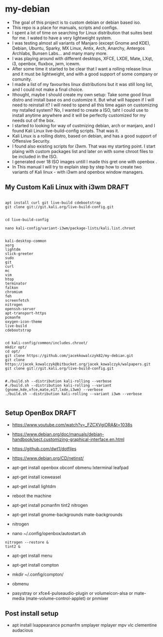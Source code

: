 # my-debian

* The goal of this project is to custom debian or debian based iso. 
* This repo is a place for manuals, scripts and configs. 
* I spent a lot of time on searching for Linux distribution that suites best for me. I wated to have a very lightweight system. 
* I was testing almost all variants of Manjaro (except Gnome and KDE), Debian, Ubuntu, Sparky, MX Linux, Antix, Arch, Anarchy, Antergos Archlabs, Bunsen Labs... and many many more. 
* I was playing around with different desktops, XFCE, LXDE, Mate, LXqt, i3, openbox, fluxbox, jwm, icewm. 
* After some time it started to be clear that I want a rolling release linux and it must be lightweight, and with a good support of some company or comunity. 
* I made a list of my favourites linux distributions but it was still long list, and I could not make a final choice. 
* Ithought, maybe I should create my own setup: Take some good linux distro and install base os and customize it. But what will happen if I will need to reinstall it? I will need to spend all this time again on customizing my nstalled system? No, I wanted to create a ISO, taht I could use to install anytime anywhere and it will be perfectly customized for my needs out of the box. 
* I started to looking for way of custmizing debian, arch or manjaro, and I found Kali Linux live-build-config scripts. That was it. 
* Kali Linux is a rolling distro, based on debian, and has a good support of Offensive Security. 
* I found also existing scripts for i3wm. That was my starting point. I start plaing with custom packages list and later on with some chroot files to be included in the ISO. 
* I generated over 18 ISO images untill I made this gret one with openbox . 
* In This manual I will try to explain step by step how to create two variants of Kali linux - with i3wm and openbox window managers. 

## My Custom Kali Linux with i3wm DRAFT

```

apt install curl git live-build cdebootstrap
git clone git://git.kali.org/live-build-config.git


cd live-build-config

nano kali-config/variant-i3wm/package-lists/kali.list.chroot


kali-desktop-common 
xorg
lightdm
slick-greeter
sudo
git 
curl 
mc
vim 
htop
terminator
falkon
chromium
feh
screenfetch
nitrogen 
openssh-server
apt-transport-https
pcmanfm
oxygen-icon-theme
live-build 
cdebootstrap


cd kali-config/common/includes.chroot/
mkdir opt/
cd opt/
git clone https://github.com/jacekkowalczyk82/my-debian.git
git clone https://jacek_kowalczyk@bitbucket.org/jacek_kowalczyk/walpapers.git
git clone git://git.kali.org/live-build-config.git


#./build.sh --distribution kali-rolling --verbose
#./build.sh --distribution kali-rolling --variant {gnome,kde,xfce,mate,e17,lxde,i3wm} --verbose
./build.sh --distribution kali-rolling --variant i3wm --verbose


``` 


## Setup OpenBox DRAFT

* https://www.youtube.com/watch?v=_FZCXVgiORA&t=1038s
* https://www.debian.org/doc/manuals/debian-handbook/sect.customizing-graphical-interface.en.html
* https://github.com/dwt1/dotfiles
* https://www.debian.org/CD/netinst/

* apt-get install openbox obconf obmenu lxterminal leafpad
* apt-get install iceweasel
* apt-get install lightdm 

* reboot the machine 
* apt-get install pcmanfm tint2 nitrogen  

* apt-get install gnome-backgrounds mate-backgrounds 
* nitrogen
* nano ~/.config/openbox/autostart.sh 

```
nitrogen --restore & 
tint2 & 

```
* apt-get install menu 
* apt-get install compton 
* mkdir ~/.config/compton/

* obmenu

* pasystray or xfce4-pulseaudio-plugin or volumeicon-alsa or mate-media (mate-volume-control-applet) or pnmixer
 

 
## Post install setup

* apt install lxappearance pcmanfm smplayer mplayer mpv vlc clementine audacious 



